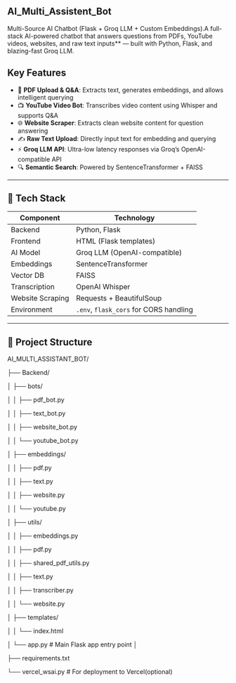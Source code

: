 ﻿## AI_Multi_Assistent_Bot
 
Multi-Source AI Chatbot (Flask + Groq LLM + Custom Embeddings).A full-stack AI-powered chatbot that answers questions from PDFs, YouTube videos, websites, and raw text inputs** — built with Python, Flask, and blazing-fast Groq LLM.

## Key Features

- 📄 **PDF Upload & Q&A**: Extracts text, generates embeddings, and allows intelligent querying
- 📺 **YouTube Video Bot**: Transcribes video content using Whisper and supports Q&A
- 🌐 **Website Scraper**: Extracts clean website content for question answering
- ✍️ **Raw Text Upload**: Directly input text for embedding and querying
- ⚡ **Groq LLM API**: Ultra-low latency responses via Groq’s OpenAI-compatible API
- 🔍 **Semantic Search**: Powered by SentenceTransformer + FAISS

---

## 🧱 Tech Stack

| Component        | Technology               |
|------------------|---------------------------|
| Backend          | Python, Flask             |
| Frontend         | HTML (Flask templates)    |
| AI Model         | Groq LLM (OpenAI-compatible) |
| Embeddings       | SentenceTransformer       |
| Vector DB        | FAISS                     |
| Transcription    | OpenAI Whisper            |
| Website Scraping | Requests + BeautifulSoup  |
| Environment      | `.env`, `flask_cors` for CORS handling |

---

## 📂 Project Structure

AI_MULTI_ASSISTANT_BOT/

├── Backend/

│ ├── bots/

│ │ ├── pdf_bot.py

│ │ ├── text_bot.py

│ │ ├── website_bot.py

│ │ └── youtube_bot.py

│ ├── embeddings/

│ │ ├── pdf.py

│ │ ├── text.py

│ │ ├── website.py

│ │ └── youtube.py

│ ├── utils/

│ │ ├── embeddings.py

│ │ ├── pdf.py

│ │ ├── shared_pdf_utils.py

│ │ ├── text.py

│ │ ├── transcriber.py

│ │ └── website.py

│ ├── templates/

│ │ └── index.html

│ └── app.py # Main Flask app entry point
│

├── requirements.txt

└── vercel_wsai.py # For deployment to Vercel(optional)







